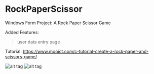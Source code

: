 # RockPaperScissor
Windows Form Project:
A Rock Paper Scissor Game

Added Features: 
> user data entry page

Tutorial:
https://www.mooict.com/c-tutorial-create-a-rock-paper-and-scissors-game/

![alt tag](https://peculiarpassion.files.wordpress.com/2020/05/form-1.png "Form 1 - main game dashboard")
![alt tag](https://peculiarpassion.files.wordpress.com/2020/05/player-wins.png "Form 1 - game dashboard reloaded with players chosen name")
